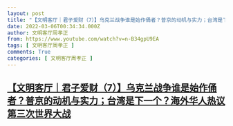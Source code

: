 ```yaml
---
layout: post
title: "【文明客厅｜君子爱财（7）】乌克兰战争谁是始作俑者？普京的动机与实力；台湾是下一个？海外华人热议第三次世界大战"
date: 2022-03-06T00:34:34.000Z
author: 文明客厅周孝正
from: https://www.youtube.com/watch?v=n-B34gpU9EA
tags: [ 文明客厅周孝正 ]
comments: True
categories: [ 文明客厅周孝正 ]
---
```

<!--1646526874000-->
[【文明客厅｜君子爱财（7）】乌克兰战争谁是始作俑者？普京的动机与实力；台湾是下一个？海外华人热议第三次世界大战](https://www.youtube.com/watch?v=n-B34gpU9EA)
------

<div>

</div>
